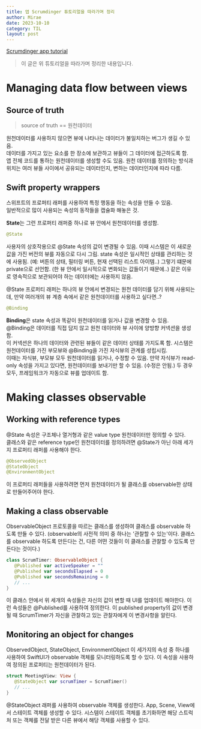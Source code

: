 ```yaml
---
title: 앱 Scrumdinger 튜토리얼을 따라가며 정리
author: Mirae
date: 2023-10-10
category: TIL
layout: post
---
```


[Scrumdinger app tutorial](https://developer.apple.com/tutorials/app-dev-training/managing-data-flow-between-views)  
> 이 글은 위 튜토리얼을 따라가며 정리한 내용입니다. 
  
  
  
# Managing data flow between views  
## Source of truth 
> source of truth == 원천데이터
  
원천데이터를 사용하지 않으면 뷰에 나타나는 데이터가 불일치하는 버그가 생길 수 있음.  
데이터를 가지고 있는 요소를 한 장소에 보관하고 뷰들이 그 데이터에 접근하도록 함.  
앱 전체 코드를 통하는 원천데이터를 생성할 수도 있음. 원천 데이터를 정의하는 방식과 위치는 여러 뷰들 사이에서 공유되는 데이터인지, 변하는 데이터인지에 따라 다름.  

## Swift property wrappers
스위프트의 프로퍼티 래퍼를 사용하여 특정 행동을 하는 속성을 만들 수 있음.  
일반적으로 많이 사용되는 속성의 동작들을 캡슐화 해놓은 것.  

<b>State</b>는 그런 프로퍼티 래퍼중 하나로 뷰 안에서 원천데이터를 생성함.  

```swift
@State
```
사용자의 상호작용으로 @State 속성의 값이 변경될 수 있음. 이때 시스템은 이 새로운 값을 가진 버전의 뷰를 자동으로 다시 그림. state 속성은 일시적인 상태를 관리하는 것에 사용됨. (예: 버튼의 상태, 필터링 버튼, 현재 선택된 리스트 아이템..) 그렇기 떄문에 private으로 선언함. (한 뷰 안에서 일시적으로 변화되는 값들이기 때문에..) 같은 이유로 영속적으로 보관되어야 하는 데이터에는 사용하지 않음.  
  
@State 프로퍼티 래퍼는 하나의 뷰 안에서 변경되는 원천 데이터를 담기 위해 사용되는데, 만약 여러개의 뷰 계층 속에서 같은 원천데이터를 사용하고 싶다면..?  

```swift
@Binding
```
<b>Binding</b>은 state 속성과 똑같이 원천데이터를 읽거나 값을 변경할 수 있음.  
@Binding은 데이터를 직접 담지 않고 원천 데이터와 뷰 사이에 양방향 커넥션을 생성함.  
이 커넥션은 하나의 데이터와 관련된 뷰들이 같은 데이터 상태를 가지도록 함. 
시스템은 원천데이터를 가진 부모뷰와 @Binding을 가진 자식뷰의 관계를 성립시킴.  
이때는 자식뷰, 부모뷰 모두 원천데이터를 읽거나, 수정할 수 있음. 만약 자식뷰가 read-only 속성을 가지고 있다면, 원천데이터를 보내기만 할 수 있음. (수정은 안됨.)
두 경우 모두, 프레임워크가 자동으로 뷰를 업데이트 함.  
  
# Making classes observable
## Working with reference types
@State 속성은 구조체나 열거형과 같은 value type 원천데이터만 정의할 수 있다.  
클래스와 같은 reference type인 원천데이터를 정의하려면 @State가 아닌 아래 세가지 프로퍼티 래퍼를 사용해야 한다.  

```swift
@ObservedObject 
@StateObject 
@EnvironmentObject
```
이 프로퍼티 래퍼들을 사용하려면 먼저 원천데이터가 될 클래스를 observable한 상태로 만들어주어야 한다.  

## Making a class observable
ObservableObject 프로토콜을 따르는 클래스를 생성하여 클래스를 observable 하도록 만들 수 있다. (observable의 사전적 의미 중 하나는 '관찰할 수 있는'이다. 클래스를 observable 하도록 만든다는 건, 다른 어떤 것들이 이 클래스를 관찰할 수 있도록 만든다는 것이다.) 

```swift
class ScrumTimer: ObservableObject {
   @Published var activeSpeaker = ""
   @Published var secondsElapsed = 0
   @Published var secondsRemaining = 0
   // ...
}
```
이 클래스 안에서 위 세개의 속성들은 자신의 값이 변할 때 UI를 업데이트 해야한다. 이런 속성들은 @Published를 사용하여 정의한다. 이 published property의 값이 변경될 때 ScrumTimer가 자신을 관찰하고 있는 관찰자에게 이 변경사항을 알린다.

## Monitoring an object for changes
ObservedObject, StateObject, EnvironmentObject 이 세가지의 속성 중 하나를 사용하여 SwiftUI가 observable 객체를 모니터링하도록 할 수 있다. 이 속성을 사용하여 정의된 프로퍼티는 원천데이터가 된다.  
  
```swift
struct MeetingView: View {
   @StateObject var scrumTimer = ScrumTimer()
   // ...
}
```
@StateObject 래퍼를 사용하여 observable 객체를 생성한다. App, Scene, View에서 스테이트 객체를 생성할 수 있다. 시스템이 스테이트 객체를 초기화하면 해당 스트럭처 또는 객체를 전달 받은 다른 뷰에서 해당 객체를 사용할 수 있다. 

<!--```swift-->
<!--struct ChildView: View {-->
<!--   @ObservedObject var timer: ScrumTimer-->
<!--   // ...-->
<!--}-->
<!--``` 여기부터 이어서 작성하기.. -->
